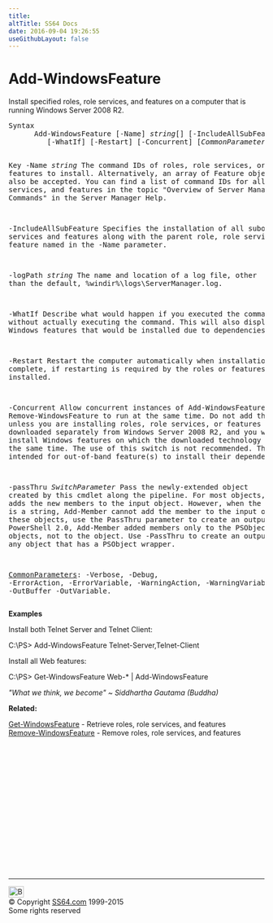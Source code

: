 ```yaml
---
title:
altTitle: SS64 Docs
date: 2016-09-04 19:26:55
useGithubLayout: false
---
```

<!-- #BeginLibraryItem "/Library/head_ps.lbi" --><!-- #EndLibraryItem --><h1>Add-WindowsFeature</h1> 
<p>Install specified roles, role      services, and features on a computer that is running Windows Server 2008      R2.</p>
<pre>Syntax
      Add-WindowsFeature [-Name] <i>string</i>[] [-IncludeAllSubFeature] [-logPath <i>string</i>]
         [-WhatIf] [-Restart] [-Concurrent] [<i>CommonParameters</i>]

Key
   -Name <i>string</i>
       The command IDs of roles, role services, or features to install.
       Alternatively, an array of Feature objects will also be accepted.
       You can find a list of command IDs for all roles, role services, and features in the
       topic "Overview of Server Manager Commands" in the Server Manager Help.

   -IncludeAllSubFeature
       Specifies the installation of all subordinate services and features along
       with the parent role, role service, or feature named in the -Name parameter.

   -logPath <i>string</i>
       The name and location of a log file, other than the default, %windir%\logs\ServerManager.log.

   -WhatIf
       Describe what would happen if you executed the command,  without actually
       executing the command. This will also display any Windows features that
       would be installed due to dependencies.

   -Restart
       Restart the computer automatically when installation is complete,
       if restarting is required by the roles or features installed.

   -Concurrent
       Allow concurrent instances of Add-WindowsFeature or Remove-WindowsFeature
       to run at the same time. Do not add this parameter unless you are installing
       roles, role services, or features that are downloaded separately from
       Windows Server 2008 R2, and you want to install Windows features on which
       the downloaded technology depends at the same time. The use of this switch is not recommended.
       This switch is intended for out-of-band feature(s) to install their dependencies.

   -passThru <i>SwitchParameter</i>
       Pass the newly-extended object created by this cmdlet along the pipeline.
       For most objects, Add-Member adds the new members to the input object. However,
       when the input object is a string, Add-Member cannot add the member to the input object.
       For these objects, use the PassThru parameter to create an output object.
       In PowerShell 2.0, Add-Member added members only to the PSObject wrapper of objects, not to the object.
       Use -PassThru to create an output object for any object that has a PSObject wrapper.

   <a href="common.html">CommonParameters</a>:
       -Verbose, -Debug, -ErrorAction, -ErrorVariable, -WarningAction, -WarningVariable,
       -OutBuffer -OutVariable.</pre>
<p><b>Examples</b></p>
<p>Install both Telnet Server and Telnet Client:</p>
<p class="code">C:\PS&gt; Add-WindowsFeature Telnet-Server,Telnet-Client</p>
<p> Install all Web features:</p>
<p class="code">C:\PS&gt; Get-WindowsFeature Web-* | Add-WindowsFeature</p>
<p class="quote"><i>"What we think, we become" ~ Siddhartha Gautama (Buddha)</i></p>
<p><b>Related:</b></p>
<p> <a href="get-windowsfeature.html">Get-WindowsFeature</a> - Retrieve roles, role services, and features<br>
<a href="remove-windowsfeature.html">Remove-WindowsFeature</a> - Remove roles, role services, and features</p><!-- #BeginLibraryItem "/Library/foot_ps.lbi" --><p>
<!-- PowerShell300 -->
<ins class="adsbygoogle" style="display:inline-block;width:300px;height:250px" data-ad-client="ca-pub-6140977852749469" data-ad-slot="6253539900"></ins>
<script>
(adsbygoogle = window.adsbygoogle || []).push({});
</script></p>
<hr>
<div id="bl" class="footer"><a href="add-windowsfeature.html#"><img src="../images/top.png" width="30" height="22" alt="Back to the Top"></a></div>
<div id="br" class="footer, tagline">© Copyright <a href="http://ss64.com/">SS64.com</a> 1999-2015<br>
Some rights reserved</div><!-- #EndLibraryItem -->

